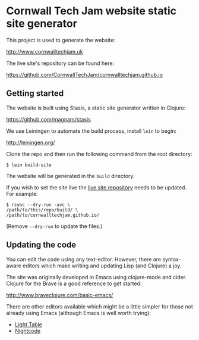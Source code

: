 # Cornwall Tech Jam website static site generator

This project is used to generate the website:

http://www.cornwalltechjam.uk

The live site's repository can be found here:

https://github.com/CornwallTechJam/cornwalltechjam.github.io

## Getting started

The website is built using Stasis, a static site generator written in Clojure:

https://github.com/magnars/stasis

We use Leiningen to automate the build process, install `lein` to begin:

http://leiningen.org/

Clone the repo and then run the following command from the root directory:

~~~~
$ lein build-site
~~~~

The website will be generated in the `build` directory.

If you wish to set the site live the [live site repository](https://github.com/CornwallTechJam/cornwalltechjam.github.io) needs to be updated. For example:

~~~~
$ rsync --dry-run -avc \
/path/to/this/repo/build/ \
/path/to/cornwalltechjam.github.io/
~~~~

(Remove `--dry-run` to update the files.)

## Updating the code

You can edit the code using any text-editor. However, there are syntax-aware editors which make writing and updating Lisp (and Clojure) a joy.

The site was originally developed in Emacs using clojure-mode and cider. Clojure for the Brave is a good reference to get started:

http://www.braveclojure.com/basic-emacs/

There are other editors available which might be a little simpler for those not already using Emacs (although Emacs is well worth trying):

* [Light Table](http://lighttable.com/)
* [Nightcode](https://sekao.net/nightcode/)
